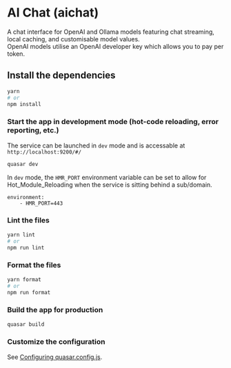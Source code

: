 # AI Chat (aichat)

A chat interface for OpenAI and Ollama models featuring chat streaming, local caching, and customisable model values.
<br>
OpenAI models utilise an OpenAI developer key which allows you to pay per token.

## Install the dependencies
```bash
yarn
# or
npm install
```

### Start the app in development mode (hot-code reloading, error reporting, etc.)
The service can be launched in `dev` mode and is accessable at `http://localhost:9200/#/`
```bash
quasar dev
```
In `dev` mode, the `HMR_PORT` environment variable can be set to allow for Hot_Module_Reloading when the service is sitting behind a sub/domain.
```
environment:
    - HMR_PORT=443
```


### Lint the files
```bash
yarn lint
# or
npm run lint
```


### Format the files
```bash
yarn format
# or
npm run format
```



### Build the app for production
```bash
quasar build
```

### Customize the configuration
See [Configuring quasar.config.js](https://v2.quasar.dev/quasar-cli-vite/quasar-config-js).

